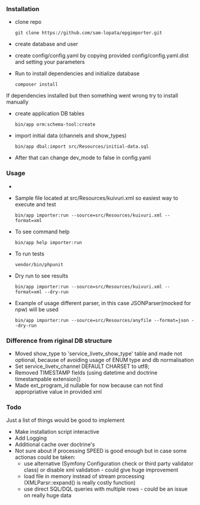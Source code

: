 ### Installation
 - clone repo
   ```
   git clone https://github.com/sam-lopata/epgimporter.git
   ```
 - create database and user
 
 - create config/config.yaml by copying provided config/config.yaml.dist and setting your parameters 
      
 - Run to install dependencies and initialize database 
   ```
   composer install
   ```
    
 If dependencies installed but then something went wrong try to install manually
 
 - create application DB tables
    ```
    bin/app orm:schema-tool:create
    ```
    
 - import initial data (channels and show_types)
    ```
    bin/app dbal:import src/Resources/initial-data.sql
    ```
    
 - After that can change dev_mode to false in config.yaml

### Usage
 - 
 - Sample file located at src/Resources/kuivuri.xml so easiest way to execute and test 
   ```
   bin/app importer:run --source=src/Resources/kuivuri.xml --format=xml
   ```
   
 - To see command help
   ```
   bin/app help importer:run 
   ```
    
 - To run tests
   ```
   vendor/bin/phpunit
   ```
  
  - Dry run to see results
    ```
    bin/app importer:run --source=src/Resources/kuivuri.xml --format=xml --dry-run
    ```
    
  - Example of usage different parser, in this case JSONParser(mocked for npw) will be used
    ```
    bin/app importer:run --source=src/Resources/anyfile --format=json --dry-run
    ```
 
### Difference from riginal DB structure
  - Moved show_type to 'service_livetv_show_type' table and made not optional, because of avoiding usage of ENUM type and db normalisation
  - Set service_livetv_channel DEFAULT CHARSET to utf8;
  - Removed TIMESTAMP fields (using datetime and doctrine timestampable extension])
  - Made ext_program_id nullable for now because can not find appropriative value in provided xml 

### Todo
Just a list of things would be good to implement
- Make installation script interactive 
- Add Logging
- Additional cache over doctrine's
- Not sure about if processing SPEED is good enough but in case some actionas could be taken:
    - use alternative (Symfony Configuration check or third party validator class) or disable xml validation - could give huge improvement
    - load file in memory instead of stream processing (XMLParsr::expand() is really costly function)
    - use direct SQL/DQL queries with multiple rows - could be an issue on really huge data

